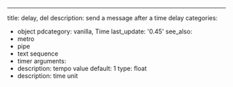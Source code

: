 ---
title: delay, del
description: send a message after a time delay
categories:
- object
pdcategory: vanilla,  Time
last_update: '0.45'
see_also:
- metro
- pipe
- text sequence
- timer
arguments:
- description: tempo value 
  default: 1
  type: float
- description: time unit 
